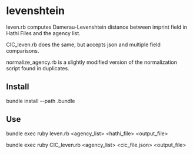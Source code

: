 levenshtein
===========

leven.rb computes Damerau-Levenshtein distance between imprint field in Hathi Files and the agency list. 

CIC_leven.rb does the same, but accepts json and multiple field comparisons. 

normalize_agency.rb is a slightly modified version of the normalization script found in duplicates.


Install
-------
bundle install --path .bundle


Use
---
bundle exec ruby leven.rb &lt;agency_list&gt; &lt;hathi_file&gt; &lt;output_file&gt;

bundle exec ruby CIC_leven.rb &lt;agency_list&gt; &lt;cic_file.json&gt; &lt;output_file&gt;



